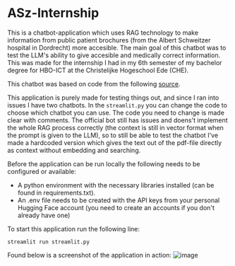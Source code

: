 # ASz-Internship

This is a chatbot-application which uses RAG technology to make information from public patient brochures (from the Albert Schweitzer hospital in Dordrecht) more accesible. The main goal of this chatbot was to test the LLM's ability to give accesible and medically correct information. This was made for the internship I had in my 6th semester of my bachelor degree for HBO-ICT at the Christelijke Hogeschool Ede (CHE).

This chatbot was based on code from the following [source](https://medium.com/credera-engineering/build-a-simple-rag-chatbot-with-langchain-b96b233e1b2a). 

This application is purely made for testing things out, and since I ran into issues I have two chatbots. In the `streamlit.py` you can change the code to choose which chatbot you can use. The code you need to change is made clear with comments. The official bot still has issues and doens't implement the whole RAG process correctly (the context is still in vector format when the prompt is given to the LLM), so to still be able to test the chatbot I've made a hardcoded version which gives the text out of the pdf-file directly as context without embedding and searching. 

Before the application can be run locally the following needs to be configured or available:
- A python environment with the necessary libraries installed (can be found in requirements.txt).
- An .env file needs to be created with the API keys from your personal Hugging Face account (you need to create an accounts if you don't already have one)

To start this application run the following line:
```
streamlit run streamlit.py
```

Found below is a screenshot of the application in action:
![image](https://github.com/mennojak/ASz-Internship/assets/84782061/8735d3a9-16bd-4739-a402-244c6ab23a33)

